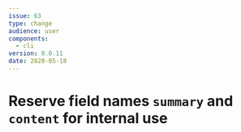```yaml
---
issue: 63
type: change
audience: user
components:
  - cli
version: 0.0.11
date: 2020-05-18
---
```


# Reserve field names `summary` and `content` for internal use
